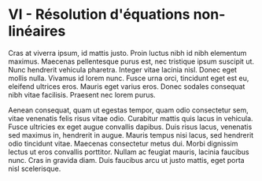 # VI - Résolution d'équations non-linéaires

 Cras at viverra ipsum, id mattis justo. Proin luctus nibh id nibh elementum maximus. Maecenas pellentesque purus est, nec tristique ipsum suscipit ut. Nunc hendrerit vehicula pharetra. Integer vitae lacinia nisl. Donec eget mollis nulla. Vivamus id lorem nunc. Fusce urna orci, tincidunt eget est eu, eleifend ultrices eros. Mauris eget varius eros. Donec sodales consequat nibh vitae facilisis. Praesent nec lorem purus.

Aenean consequat, quam ut egestas tempor, quam odio consectetur sem, vitae venenatis felis risus vitae odio. Curabitur mattis quis lacus in vehicula. Fusce ultricies ex eget augue convallis dapibus. Duis risus lacus, venenatis sed maximus in, hendrerit in augue. Mauris tempus nisi lacus, sed hendrerit odio tincidunt vitae. Maecenas consectetur metus dui. Morbi dignissim lectus ut eros convallis porttitor. Nullam ac feugiat mauris, lacinia faucibus nunc. Cras in gravida diam. Duis faucibus arcu ut justo mattis, eget porta nisl scelerisque.

